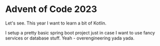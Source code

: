 # Advent of Code 2023

Let's see. This year I want to learn a bit of Kotlin.

I setup a pretty basic spring boot project just in case I want to use fancy services or database stuff. Yeah -
overengineering yada yada.